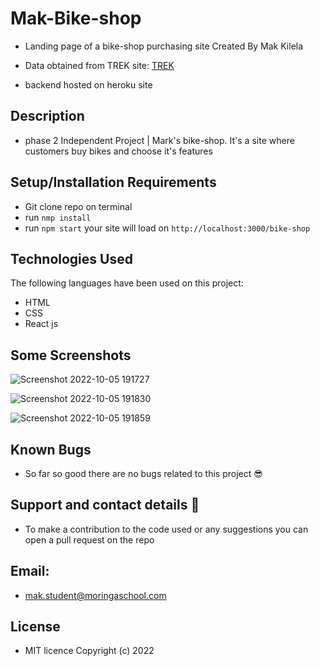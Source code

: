 # Mak-Bike-shop

* Landing page of a bike-shop purchasing site
Created By Mak Kilela

* Data obtained from TREK site: [TREK](https://www.trekbikes.com) 

* backend hosted on heroku site 

## Description
* phase 2 Independent Project | Mark's bike-shop. It's a site where customers buy bikes and choose it's features

## Setup/Installation Requirements

* Git clone repo on terminal
* run ```nmp install```
* run ```npm start```
your site will load on  ```http://localhost:3000/bike-shop```

## Technologies Used
The following languages have been used on this project:

* HTML
* CSS
* React js 

## Some Screenshots
![Screenshot 2022-10-05 191727](https://user-images.githubusercontent.com/83606182/194111747-2c9de3e9-95be-4416-a2ec-5c49773f1f09.png)

![Screenshot 2022-10-05 191830](https://user-images.githubusercontent.com/83606182/194111993-cc5a817b-6750-4c58-a2d2-4083fcd325bb.png)

![Screenshot 2022-10-05 191859](https://user-images.githubusercontent.com/83606182/194112079-8d14e6e6-3517-41a0-b42c-991099c9969f.png)

## Known Bugs
* So far so good there are no bugs related to this project 😎

## Support and contact details 🙂
* To make a contribution to the code used or any suggestions you can open a pull request on the repo

## Email:
* mak.student@moringaschool.com

## License
* MIT licence Copyright (c) 2022 


